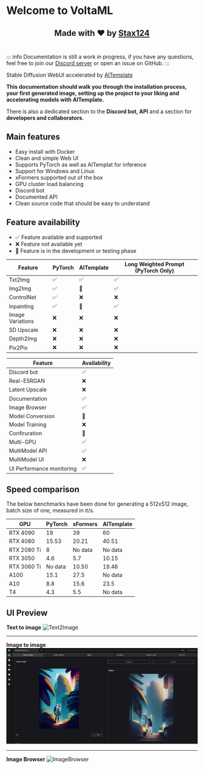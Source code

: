 # Welcome to VoltaML

<h2 align="center" style="border-bottom: 1px solid var(--vp-c-divider); padding-bottom: 24px;">
Made with ❤️ by <a href="https://github.com/Stax124" target="_blank">Stax124</a>
</h2>

::: info
Documentation is still a work in progress, if you have any questions, feel free to join our [Discord server](https://discord.gg/pY5SVyHmWm) or open an issue on GitHub.
:::

Stable Diffusion WebUI accelerated by <a href="https://github.com/facebookincubator/AITemplate">AITemplate</a>

**This documentation should walk you through the installation process, your first generated image, setting up the project to your liking and accelerating models with AITemplate.**

There is also a dedicated section to the **Discord bot, API** and a section for **developers and collaborators.**

## Main features

- Easy install with Docker
- Clean and simple Web UI
- Supports PyTorch as well as AITemplat for inference
- Support for Windows and Linux
- xFormers supported out of the box
- GPU cluster load balancing
- Discord bot
- Documented API
- Clean source code that should be easy to understand

## Feature availability

- ✅ Feature available and supported
- ❌ Feature not available yet
- 🚧 Feature is in the development or testing phase

| Feature          | PyTorch | AITemplate | Long Weighted Prompt (PyTorch Only) |
| ---------------- | ------- | ---------- | ----------------------------------- |
| Txt2Img          | ✅      | ✅         | ✅                                  |
| Img2Img          | ✅      | 🚧         | ✅                                  |
| ControlNet       | ✅      | ❌         | ❌                                  |
| Inpainting       | ✅      | 🚧         | ✅                                  |
| Image Variations | ❌      | ❌         | ❌                                  |
| SD Upscale       | ❌      | ❌         | ❌                                  |
| Depth2Img        | ❌      | ❌         | ❌                                  |
| Pix2Pix          | ❌      | ❌         | ❌                                  |

| Feature                   | Availability |
| ------------------------- | ------------ |
| Discord bot               | ✅           |
| Real-ESRGAN               | ❌           |
| Latent Upscale            | ❌           |
| Documentation             | ✅           |
| Image Browser             | ✅           |
| Model Conversion          | 🚧           |
| Model Training            | ❌           |
| Confiruration             | 🚧           |
| Multi-GPU                 | ✅           |
| MultiModel API            | ✅           |
| MultiModel UI             | ❌           |
| UI Performance monitoring | ✅           |

## Speed comparison

The below benchmarks have been done for generating a 512x512 image, batch size of one, measured in it/s.

| GPU         | PyTorch | xFormers | AITemplate |
| ----------- | ------- | -------- | ---------- |
| RTX 4090    | 19      | 39       | 60         |
| RTX 4080    | 15.53   | 20.21    | 40.51      |
| RTX 2080 Ti | 8       | No data  | No data    |
| RTX 3050    | 4.6     | 5.7      | 10.15      |
| RTX 3060 Ti | No data | 10.50    | 19.46      |
| A100        | 15.1    | 27.5     | No data    |
| A10         | 8.8     | 15.6     | 23.5       |
| T4          | 4.3     | 5.5      | No data    |

## UI Preview

**Text to image**
![Text2Image](/static/frontend/frontend-txt2img.webp)

<hr>

**Image to image**
![Image2Image](static/frontend/frontend-img2img.webp)

<hr>

**Image Browser**
![ImageBrowser](/static/frontend/frontend-browser.webp)

